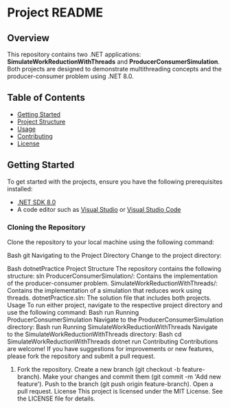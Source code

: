 # Project README

## Overview

This repository contains two .NET applications: **SimulateWorkReductionWithThreads** and **ProducerConsumerSimulation**. Both projects are designed to demonstrate multithreading concepts and the producer-consumer problem using .NET 8.0.

## Table of Contents

- [Getting Started](#getting-started)
- [Project Structure](#project-structure)
- [Usage](#usage)
- [Contributing](#contributing)
- [License](#license)

## Getting Started

To get started with the projects, ensure you have the following prerequisites installed:

- [.NET SDK 8.0](https://dotnet.microsoft.com/download/dotnet/8.0)
- A code editor such as [Visual Studio](https://visualstudio.microsoft.com/) or [Visual Studio Code](https://code.visualstudio.com/)

### Cloning the Repository

Clone the repository to your local machine using the following command:

Bash
git
Navigating to the Project Directory
Change to the project directory:

Bash
dotnetPractice
Project Structure
The repository contains the following structure:
sln
ProducerConsumerSimulation/: Contains the implementation of the producer-consumer problem.
SimulateWorkReductionWithThreads/: Contains the implementation of a simulation that reduces work using threads.
dotnetPractice.sln: The solution file that includes both projects.
Usage
To run either project, navigate to the respective project directory and use the following command:
Bash
run
Running ProducerConsumerSimulation
Navigate to the ProducerConsumerSimulation directory:
Bash
run
Running SimulateWorkReductionWithThreads
Navigate to the SimulateWorkReductionWithThreads directory:
Bash
cd SimulateWorkReductionWithThreads
dotnet run
Contributing
Contributions are welcome! If you have suggestions for improvements or new features, please fork the repository and submit a pull request.
1. Fork the repository.
Create a new branch (git checkout -b feature-branch).
Make your changes and commit them (git commit -m 'Add new feature').
Push to the branch (git push origin feature-branch).
Open a pull request.
License
This project is licensed under the MIT License. See the LICENSE file for details.
